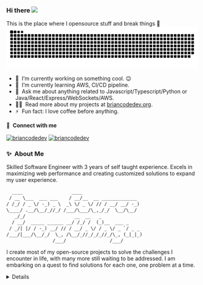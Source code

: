 ### Hi there <a href="https://briancodedev.org"><img src="https://media.giphy.com/media/hvRJCLFzcasrR4ia7z/giphy.gif" width="5%"></a>
This is the place where I opensource stuff and break things :rofl:
<picture>
  <source
    media="(prefers-color-scheme: dark)"
    srcset="https://raw.githubusercontent.com/platane/snk/output/github-contribution-grid-snake-dark.svg"
  />
  <source
    media="(prefers-color-scheme: light)"
    srcset="https://raw.githubusercontent.com/platane/snk/output/github-contribution-grid-snake.svg"
  />
  <img
    alt="github contribution grid snake animation"
    src="https://raw.githubusercontent.com/platane/snk/output/github-contribution-grid-snake.svg"
  />
</picture>
- 🔭 &nbsp;I’m currently working on something cool. :wink:
- 🌱 &nbsp;I’m currently learning AWS, CI/CD pipeline.
- 💬 &nbsp;Ask me about anything related to Javascript/Typescript/Python or Java/React/Express/WebSockets/AWS.
- 👨‍💻 &nbsp;Read more about my projects at [briancodedev.org](https://briancodedev.org/projects).
- ⚡ &nbsp;Fun fact: I love coffee before anything.

🔗 &nbsp;**Connect with me**
<p align="left">
<a href="https://briancodedev.org/about" target="blank"><img align="center" src="https://cdn.jsdelivr.net/npm/simple-icons@3.0.1/icons/dev-dot-to.svg" alt="briancodedev" height="30" width="40" /></a>
<a href="https://www.linkedin.com/in/brian-kelley-profile/" target="blank"><img align="center" src="https://raw.githubusercontent.com/rahuldkjain/github-profile-readme-generator/master/src/images/icons/Social/linked-in-alt.svg" alt="briancodedev" height="30" width="40" /></a>
  
### ✨&nbsp; About Me

Skilled Software Engineer with 3 years of self taught experience. Excels in maximizing web performance and creating customized solutions to expand my user experience.

```
  ____                  ____                      
 / __ \___  ___ ___    / __/__  __ _____________  
/ /_/ / _ \/ -_) _ \  _\ \/ _ \/ // / __/ __/ -_) 
\____/ .__/\__/_//_/ /___/\___/\_,_/_/  \__/\__/  
   _/_/                  __  __   _               
  / __/  _____ ______ __/ /_/ /  (_)__  ___ _     
 / _/| |/ / -_) __/ // / __/ _ \/ / _ \/ _ `/ _ _ 
/___/|___/\__/_/  \_, /\__/_//_/_/_//_/\_, (_|_|_)
                 /___/                /___/       
```

  
I create most of my open-source projects to solve the challenges I encounter in life, with many more still waiting to be addressed. I am embarking on a quest to find solutions for each one, one problem at a time.

<details>
<p>Open to collaborations and exciting projects, I'm eager to connect with fellow developers and tech enthusiasts. Let's build something amazing together!

Happy coding!</p>

</details>

